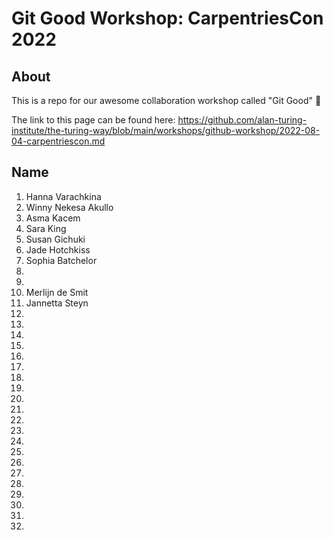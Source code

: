 # Git Good Workshop: CarpentriesCon 2022

## About 
This is a repo for our awesome collaboration workshop called "Git Good" :tada:

The link to this page can be found here: https://github.com/alan-turing-institute/the-turing-way/blob/main/workshops/github-workshop/2022-08-04-carpentriescon.md

## Name

1. Hanna Varachkina
2. Winny Nekesa Akullo
3. Asma Kacem
4. Sara King
5. Susan Gichuki
6. Jade Hotchkiss 
7. Sophia Batchelor
8. 
9.
10. Merlijn de Smit
11. Jannetta Steyn
12.
13.
14. 
15. 
16. 
17. 
18. 
19.  
20. 
21.
22.
23.
24.
25.
26.
27.
28.
29.
30.
31.
32.
